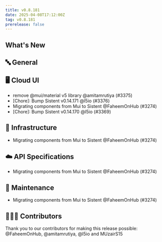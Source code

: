 ```yaml
---
title: v0.8.181
date: 2025-04-08T17:12:00Z
tag: v0.8.181
prerelease: false
---
```


## What's New
## 🔤 General
## 🖥 Cloud UI

- remove @mui/material v5 library @amitamrutiya (#3375)
- [Chore]: Bump Sistent v0.14.171 @l5io (#3376)
- Migrating components from Mui to Sistent @FaheemOnHub (#3274)
- [Chore]: Bump Sistent v0.14.170 @l5io (#3369)

## 🦴 Infrastructure

- Migrating components from Mui to Sistent @FaheemOnHub (#3274)

## ☁️ API Specifications

- Migrating components from Mui to Sistent @FaheemOnHub (#3274)

## 🧰 Maintenance

- Migrating components from Mui to Sistent @FaheemOnHub (#3274)

## 👨🏽‍💻 Contributors

Thank you to our contributors for making this release possible:
@FaheemOnHub, @amitamrutiya, @l5io and MUzairS15

